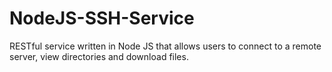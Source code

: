 # NodeJS-SSH-Service
RESTful service written in Node JS that allows users to connect to a remote server, view directories and download files.
